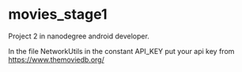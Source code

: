 # movies_stage1
Project 2 in nanodegree android developer.


In the file NetworkUtils in the constant API_KEY put your api key from https://www.themoviedb.org/
